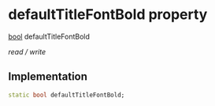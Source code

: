 


# defaultTitleFontBold property






[bool](https://api.flutter.dev/flutter/dart-core/bool-class.html) defaultTitleFontBold
  
_read / write_






## Implementation

```dart
static bool defaultTitleFontBold;


```







